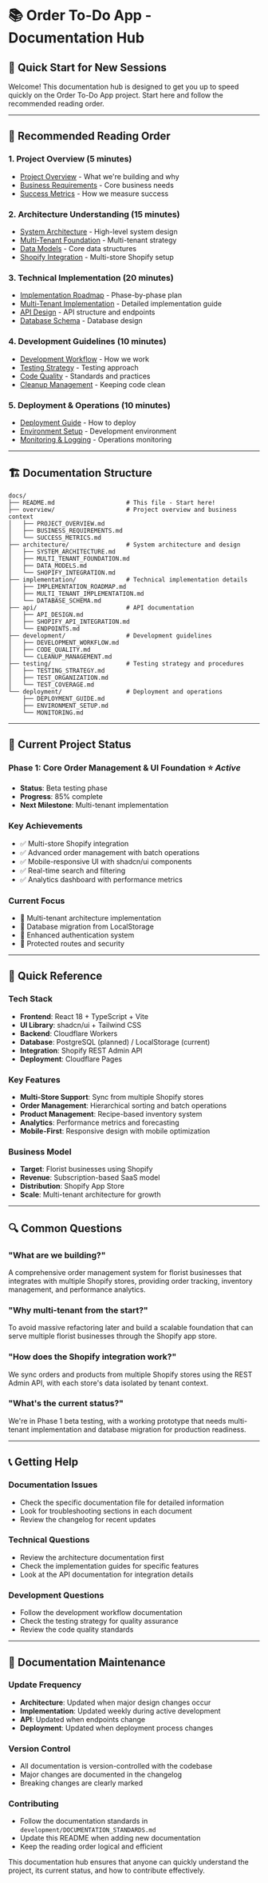 # 📚 Order To-Do App - Documentation Hub

## 🎯 **Quick Start for New Sessions**

Welcome! This documentation hub is designed to get you up to speed quickly on the Order To-Do App project. Start here and follow the recommended reading order.

---

## 📖 **Recommended Reading Order**

### **1. Project Overview** (5 minutes)
- [Project Overview](./overview/PROJECT_OVERVIEW.md) - What we're building and why
- [Business Requirements](./overview/BUSINESS_REQUIREMENTS.md) - Core business needs
- [Success Metrics](./overview/SUCCESS_METRICS.md) - How we measure success

### **2. Architecture Understanding** (15 minutes)
- [System Architecture](./architecture/SYSTEM_ARCHITECTURE.md) - High-level system design
- [Multi-Tenant Foundation](./architecture/MULTI_TENANT_FOUNDATION.md) - Multi-tenant strategy
- [Data Models](./architecture/DATA_MODELS.md) - Core data structures
- [Shopify Integration](./architecture/SHOPIFY_INTEGRATION.md) - Multi-store Shopify setup

### **3. Technical Implementation** (20 minutes)
- [Implementation Roadmap](./implementation/IMPLEMENTATION_ROADMAP.md) - Phase-by-phase plan
- [Multi-Tenant Implementation](./implementation/MULTI_TENANT_IMPLEMENTATION.md) - Detailed implementation guide
- [API Design](./api/API_DESIGN.md) - API structure and endpoints
- [Database Schema](./implementation/DATABASE_SCHEMA.md) - Database design

### **4. Development Guidelines** (10 minutes)
- [Development Workflow](./development/DEVELOPMENT_WORKFLOW.md) - How we work
- [Testing Strategy](./testing/TESTING_STRATEGY.md) - Testing approach
- [Code Quality](./development/CODE_QUALITY.md) - Standards and practices
- [Cleanup Management](./development/CLEANUP_MANAGEMENT.md) - Keeping code clean

### **5. Deployment & Operations** (10 minutes)
- [Deployment Guide](./deployment/DEPLOYMENT_GUIDE.md) - How to deploy
- [Environment Setup](./deployment/ENVIRONMENT_SETUP.md) - Development environment
- [Monitoring & Logging](./deployment/MONITORING.md) - Operations monitoring

---

## 🏗️ **Documentation Structure**

```
docs/
├── README.md                    # This file - Start here!
├── overview/                    # Project overview and business context
│   ├── PROJECT_OVERVIEW.md
│   ├── BUSINESS_REQUIREMENTS.md
│   └── SUCCESS_METRICS.md
├── architecture/                # System architecture and design
│   ├── SYSTEM_ARCHITECTURE.md
│   ├── MULTI_TENANT_FOUNDATION.md
│   ├── DATA_MODELS.md
│   └── SHOPIFY_INTEGRATION.md
├── implementation/              # Technical implementation details
│   ├── IMPLEMENTATION_ROADMAP.md
│   ├── MULTI_TENANT_IMPLEMENTATION.md
│   └── DATABASE_SCHEMA.md
├── api/                         # API documentation
│   ├── API_DESIGN.md
│   ├── SHOPIFY_API_INTEGRATION.md
│   └── ENDPOINTS.md
├── development/                 # Development guidelines
│   ├── DEVELOPMENT_WORKFLOW.md
│   ├── CODE_QUALITY.md
│   └── CLEANUP_MANAGEMENT.md
├── testing/                     # Testing strategy and procedures
│   ├── TESTING_STRATEGY.md
│   ├── TEST_ORGANIZATION.md
│   └── TEST_COVERAGE.md
└── deployment/                  # Deployment and operations
    ├── DEPLOYMENT_GUIDE.md
    ├── ENVIRONMENT_SETUP.md
    └── MONITORING.md
```

---

## 🚀 **Current Project Status**

### **Phase 1: Core Order Management & UI Foundation** ⭐ *Active*
- **Status**: Beta testing phase
- **Progress**: 85% complete
- **Next Milestone**: Multi-tenant implementation

### **Key Achievements**
- ✅ Multi-store Shopify integration
- ✅ Advanced order management with batch operations
- ✅ Mobile-responsive UI with shadcn/ui components
- ✅ Real-time search and filtering
- ✅ Analytics dashboard with performance metrics

### **Current Focus**
- 🔄 Multi-tenant architecture implementation
- 🔄 Database migration from LocalStorage
- 🔄 Enhanced authentication system
- 🔄 Protected routes and security

---

## 🎯 **Quick Reference**

### **Tech Stack**
- **Frontend**: React 18 + TypeScript + Vite
- **UI Library**: shadcn/ui + Tailwind CSS
- **Backend**: Cloudflare Workers
- **Database**: PostgreSQL (planned) / LocalStorage (current)
- **Integration**: Shopify REST Admin API
- **Deployment**: Cloudflare Pages

### **Key Features**
- **Multi-Store Support**: Sync from multiple Shopify stores
- **Order Management**: Hierarchical sorting and batch operations
- **Product Management**: Recipe-based inventory system
- **Analytics**: Performance metrics and forecasting
- **Mobile-First**: Responsive design with mobile optimization

### **Business Model**
- **Target**: Florist businesses using Shopify
- **Revenue**: Subscription-based SaaS model
- **Distribution**: Shopify App Store
- **Scale**: Multi-tenant architecture for growth

---

## 🔍 **Common Questions**

### **"What are we building?"**
A comprehensive order management system for florist businesses that integrates with multiple Shopify stores, providing order tracking, inventory management, and performance analytics.

### **"Why multi-tenant from the start?"**
To avoid massive refactoring later and build a scalable foundation that can serve multiple florist businesses through the Shopify app store.

### **"How does the Shopify integration work?"**
We sync orders and products from multiple Shopify stores using the REST Admin API, with each store's data isolated by tenant context.

### **"What's the current status?"**
We're in Phase 1 beta testing, with a working prototype that needs multi-tenant implementation and database migration for production readiness.

---

## 📞 **Getting Help**

### **Documentation Issues**
- Check the specific documentation file for detailed information
- Look for troubleshooting sections in each document
- Review the changelog for recent updates

### **Technical Questions**
- Review the architecture documentation first
- Check the implementation guides for specific features
- Look at the API documentation for integration details

### **Development Questions**
- Follow the development workflow documentation
- Check the testing strategy for quality assurance
- Review the code quality standards

---

## 🔄 **Documentation Maintenance**

### **Update Frequency**
- **Architecture**: Updated when major design changes occur
- **Implementation**: Updated weekly during active development
- **API**: Updated when endpoints change
- **Deployment**: Updated when deployment process changes

### **Version Control**
- All documentation is version-controlled with the codebase
- Major changes are documented in the changelog
- Breaking changes are clearly marked

### **Contributing**
- Follow the documentation standards in `development/DOCUMENTATION_STANDARDS.md`
- Update this README when adding new documentation
- Keep the reading order logical and efficient

This documentation hub ensures that anyone can quickly understand the project, its current status, and how to contribute effectively. 